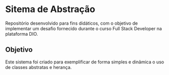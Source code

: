 # Sitema de Abstração

Repositório desenvolvido para fins didáticos, com o objetivo de implementar um desafio fornecido durante o curso Full Stack Developer na plataforma DIO.

## Objetivo

Este sistema foi criado para exemplificar de forma simples e dinâmica o uso de classes abstratas e herança.